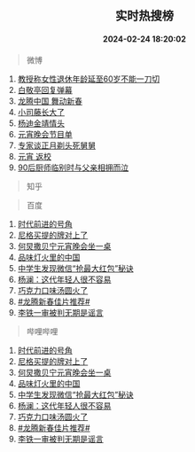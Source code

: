 <div align="center"><h2>实时热搜榜</h2><h4>2024-02-24 18:20:02</h4></div>

> 微博  

1. [教授称女性退休年龄延至60岁不能一刀切](https://s.weibo.com/weibo?q=%23%E6%95%99%E6%8E%88%E7%A7%B0%E5%A5%B3%E6%80%A7%E9%80%80%E4%BC%91%E5%B9%B4%E9%BE%84%E5%BB%B6%E8%87%B360%E5%B2%81%E4%B8%8D%E8%83%BD%E4%B8%80%E5%88%80%E5%88%87%23&t=31&band_rank=1&Refer=top)<br />
2. [白敬亭回复弹幕](https://s.weibo.com/weibo?q=%23%E7%99%BD%E6%95%AC%E4%BA%AD%E5%9B%9E%E5%A4%8D%E5%BC%B9%E5%B9%95%23&t=31&band_rank=2&Refer=top)<br />
3. [龙腾中国 舞动新春](https://s.weibo.com/weibo?q=%23%E9%BE%99%E8%85%BE%E4%B8%AD%E5%9B%BD%20%E8%88%9E%E5%8A%A8%E6%96%B0%E6%98%A5%23&t=31&band_rank=3&Refer=top)<br />
4. [小司藤长大了](https://s.weibo.com/weibo?q=%E5%B0%8F%E5%8F%B8%E8%97%A4%E9%95%BF%E5%A4%A7%E4%BA%86&t=31&band_rank=4&Refer=top)<br />
5. [杨迪金靖情头](https://s.weibo.com/weibo?q=%23%E6%9D%A8%E8%BF%AA%E9%87%91%E9%9D%96%E6%83%85%E5%A4%B4%23&t=31&band_rank=5&Refer=top)<br />
6. [元宵晚会节目单](https://s.weibo.com/weibo?q=%E5%85%83%E5%AE%B5%E6%99%9A%E4%BC%9A%E8%8A%82%E7%9B%AE%E5%8D%95&t=31&band_rank=6&Refer=top)<br />
7. [专家谈正月剃头死舅舅](https://s.weibo.com/weibo?q=%23%E4%B8%93%E5%AE%B6%E8%B0%88%E6%AD%A3%E6%9C%88%E5%89%83%E5%A4%B4%E6%AD%BB%E8%88%85%E8%88%85%23&t=31&band_rank=7&Refer=top)<br />
8. [元宵 返校](https://s.weibo.com/weibo?q=%E5%85%83%E5%AE%B5%20%E8%BF%94%E6%A0%A1&t=31&band_rank=8&Refer=top)<br />
9. [90后厨师临别时与父亲相拥而泣](https://s.weibo.com/weibo?q=%2390%E5%90%8E%E5%8E%A8%E5%B8%88%E4%B8%B4%E5%88%AB%E6%97%B6%E4%B8%8E%E7%88%B6%E4%BA%B2%E7%9B%B8%E6%8B%A5%E8%80%8C%E6%B3%A3%23&t=31&band_rank=9&Refer=top)<br />

> 知乎  


> 百度  

1. [时代前进的号角](https://www.baidu.com/s?wd=%E6%97%B6%E4%BB%A3%E5%89%8D%E8%BF%9B%E7%9A%84%E5%8F%B7%E8%A7%92&sa=fyb_news&rsv_dl=fyb_news)<br />
2. [尼格买提的牌对上了](https://www.baidu.com/s?wd=%E5%B0%BC%E6%A0%BC%E4%B9%B0%E6%8F%90%E7%9A%84%E7%89%8C%E5%AF%B9%E4%B8%8A%E4%BA%86&sa=fyb_news&rsv_dl=fyb_news)<br />
3. [何炅撒贝宁元宵晚会坐一桌](https://www.baidu.com/s?wd=%E4%BD%95%E7%82%85%E6%92%92%E8%B4%9D%E5%AE%81%E5%85%83%E5%AE%B5%E6%99%9A%E4%BC%9A%E5%9D%90%E4%B8%80%E6%A1%8C&sa=fyb_news&rsv_dl=fyb_news)<br />
4. [品味灯火里的中国](https://www.baidu.com/s?wd=%E5%93%81%E5%91%B3%E7%81%AF%E7%81%AB%E9%87%8C%E7%9A%84%E4%B8%AD%E5%9B%BD&sa=fyb_news&rsv_dl=fyb_news)<br />
5. [中学生发现微信“抢最大红包”秘诀](https://www.baidu.com/s?wd=%E4%B8%AD%E5%AD%A6%E7%94%9F%E5%8F%91%E7%8E%B0%E5%BE%AE%E4%BF%A1%E2%80%9C%E6%8A%A2%E6%9C%80%E5%A4%A7%E7%BA%A2%E5%8C%85%E2%80%9D%E7%A7%98%E8%AF%80&sa=fyb_news&rsv_dl=fyb_news)<br />
6. [杨澜：这代年轻人很不容易](https://www.baidu.com/s?wd=%E6%9D%A8%E6%BE%9C%EF%BC%9A%E8%BF%99%E4%BB%A3%E5%B9%B4%E8%BD%BB%E4%BA%BA%E5%BE%88%E4%B8%8D%E5%AE%B9%E6%98%93&sa=fyb_news&rsv_dl=fyb_news)<br />
7. [巧克力口味汤圆火了](https://www.baidu.com/s?wd=%E5%B7%A7%E5%85%8B%E5%8A%9B%E5%8F%A3%E5%91%B3%E6%B1%A4%E5%9C%86%E7%81%AB%E4%BA%86&sa=fyb_news&rsv_dl=fyb_news)<br />
8. [#龙腾新春佳片推荐#](https://www.baidu.com/s?wd=%23%E9%BE%99%E8%85%BE%E6%96%B0%E6%98%A5%E4%BD%B3%E7%89%87%E6%8E%A8%E8%8D%90%23&sa=fyb_news&rsv_dl=fyb_news)<br />
9. [李铁一审被判无期是谣言](https://www.baidu.com/s?wd=%E6%9D%8E%E9%93%81%E4%B8%80%E5%AE%A1%E8%A2%AB%E5%88%A4%E6%97%A0%E6%9C%9F%E6%98%AF%E8%B0%A3%E8%A8%80&sa=fyb_news&rsv_dl=fyb_news)<br />

> 哔哩哔哩  

1. [时代前进的号角](https://www.baidu.com/s?wd=%E6%97%B6%E4%BB%A3%E5%89%8D%E8%BF%9B%E7%9A%84%E5%8F%B7%E8%A7%92&sa=fyb_news&rsv_dl=fyb_news)<br />
2. [尼格买提的牌对上了](https://www.baidu.com/s?wd=%E5%B0%BC%E6%A0%BC%E4%B9%B0%E6%8F%90%E7%9A%84%E7%89%8C%E5%AF%B9%E4%B8%8A%E4%BA%86&sa=fyb_news&rsv_dl=fyb_news)<br />
3. [何炅撒贝宁元宵晚会坐一桌](https://www.baidu.com/s?wd=%E4%BD%95%E7%82%85%E6%92%92%E8%B4%9D%E5%AE%81%E5%85%83%E5%AE%B5%E6%99%9A%E4%BC%9A%E5%9D%90%E4%B8%80%E6%A1%8C&sa=fyb_news&rsv_dl=fyb_news)<br />
4. [品味灯火里的中国](https://www.baidu.com/s?wd=%E5%93%81%E5%91%B3%E7%81%AF%E7%81%AB%E9%87%8C%E7%9A%84%E4%B8%AD%E5%9B%BD&sa=fyb_news&rsv_dl=fyb_news)<br />
5. [中学生发现微信“抢最大红包”秘诀](https://www.baidu.com/s?wd=%E4%B8%AD%E5%AD%A6%E7%94%9F%E5%8F%91%E7%8E%B0%E5%BE%AE%E4%BF%A1%E2%80%9C%E6%8A%A2%E6%9C%80%E5%A4%A7%E7%BA%A2%E5%8C%85%E2%80%9D%E7%A7%98%E8%AF%80&sa=fyb_news&rsv_dl=fyb_news)<br />
6. [杨澜：这代年轻人很不容易](https://www.baidu.com/s?wd=%E6%9D%A8%E6%BE%9C%EF%BC%9A%E8%BF%99%E4%BB%A3%E5%B9%B4%E8%BD%BB%E4%BA%BA%E5%BE%88%E4%B8%8D%E5%AE%B9%E6%98%93&sa=fyb_news&rsv_dl=fyb_news)<br />
7. [巧克力口味汤圆火了](https://www.baidu.com/s?wd=%E5%B7%A7%E5%85%8B%E5%8A%9B%E5%8F%A3%E5%91%B3%E6%B1%A4%E5%9C%86%E7%81%AB%E4%BA%86&sa=fyb_news&rsv_dl=fyb_news)<br />
8. [#龙腾新春佳片推荐#](https://www.baidu.com/s?wd=%23%E9%BE%99%E8%85%BE%E6%96%B0%E6%98%A5%E4%BD%B3%E7%89%87%E6%8E%A8%E8%8D%90%23&sa=fyb_news&rsv_dl=fyb_news)<br />
9. [李铁一审被判无期是谣言](https://www.baidu.com/s?wd=%E6%9D%8E%E9%93%81%E4%B8%80%E5%AE%A1%E8%A2%AB%E5%88%A4%E6%97%A0%E6%9C%9F%E6%98%AF%E8%B0%A3%E8%A8%80&sa=fyb_news&rsv_dl=fyb_news)<br />
